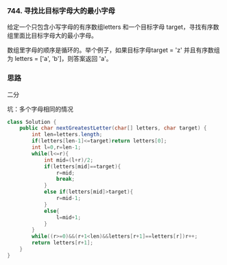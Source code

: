### 744. 寻找比目标字母大的最小字母
给定一个只包含小写字母的有序数组letters 和一个目标字母 target，寻找有序数组里面比目标字母大的最小字母。

数组里字母的顺序是循环的。举个例子，如果目标字母target = 'z' 并且有序数组为 letters = ['a', 'b']，则答案返回 'a'。

### 思路

二分

坑：多个字母相同的情况

```java
class Solution {
    public char nextGreatestLetter(char[] letters, char target) {
        int len=letters.length;
        if(letters[len-1]<=target)return letters[0];
        int l=0,r=len-1;
        while(l<=r){
            int mid=(l+r)/2;
            if(letters[mid]==target){
                r=mid;
                break;
            }
            else if(letters[mid]>target){
                r=mid-1;
            }
            else{
                l=mid+1;
            }
        }
        while((r>=0)&&(r+1<len)&&letters[r+1]==letters[r])r++;
        return letters[r+1];
    }
}
```